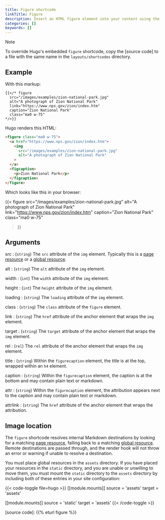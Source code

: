 ```yaml
---
title: Figure shortcode
linkTitle: Figure
description: Insert an HTML figure element into your content using the figure shortcode.
categories: []
keywords: []
---
```


> [!note]
> To override Hugo's embedded `figure` shortcode, copy the [source code] to a file with the same name in the `layouts/shortcodes` directory.

## Example

With this markup:

```text
{{</* figure
  src="/images/examples/zion-national-park.jpg"
  alt="A photograph of Zion National Park"
  link="https://www.nps.gov/zion/index.htm"
  caption="Zion National Park"
  class="ma0 w-75"
*/>}}
```

Hugo renders this HTML:

```html
<figure class="ma0 w-75">
  <a href="https://www.nps.gov/zion/index.htm">
    <img 
      src="/images/examples/zion-national-park.jpg" 
      alt="A photograph of Zion National Park"
    >
  </a>
  <figcaption>
    <p>Zion National Park</p>
  </figcaption>
</figure>
```

Which looks like this in your browser:

{{< figure
  src="/images/examples/zion-national-park.jpg"
  alt="A photograph of Zion National Park"
  link="https://www.nps.gov/zion/index.htm"
  caption="Zion National Park"
  class="ma0 w-75"
>}}

## Arguments

src
: (`string`) The `src` attribute of the `img` element. Typically this is a [page resource](g) or a [global resource](g).

alt
: (`string`) The `alt` attribute of the `img` element.

width
: (`int`) The `width` attribute of the `img` element.

height
: (`int`) The `height` attribute of the `img` element.

loading
: (`string`) The `loading` attribute of the `img` element.

class
: (`string`) The `class` attribute of the `figure` element.

link
: (`string`) The `href` attribute of the anchor element that wraps the `img` element.

target
: (`string`) The `target` attribute of the anchor element that wraps the `img` element.

rel
: (`rel`) The `rel` attribute of the anchor element that wraps the `img` element.

title
: (`string`) Within the `figurecaption` element, the title is at the top, wrapped within an `h4` element.

caption
: (`string`) Within the `figurecaption` element, the caption is at the bottom and may contain plain text or markdown.

attr
: (`string`) Within the `figurecaption` element, the attribution appears next to the caption and may contain plain text or markdown.

attrlink
: (`string`) The `href` attribute of the anchor element that wraps the attribution.

## Image location

The `figure` shortcode resolves internal Markdown destinations by looking for a matching [page resource](g), falling back to a matching [global resource](g). Remote destinations are passed through, and the render hook will not throw an error or warning if unable to resolve a destination.

You must place global resources in the `assets` directory. If you have placed your resources in the `static` directory, and you are unable or unwilling to move them, you must mount the `static` directory to the `assets` directory by including both of these entries in your site configuration:

{{< code-toggle file=hugo >}}
[[module.mounts]]
source = 'assets'
target = 'assets'

[[module.mounts]]
source = 'static'
target = 'assets'
{{< /code-toggle >}}

[source code]: {{% eturl figure %}}
